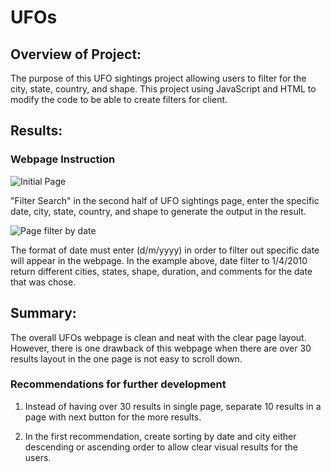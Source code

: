 # UFOs

## Overview of Project:
The purpose of this UFO sightings project allowing users to filter for the city, state, country, and shape. This project using JavaScript and HTML to modify the code to be able to create filters for client.

## Results:
### Webpage Instruction

![Initial Page](https://github.com/bobocomfy/UFOs/blob/main/UFO%20png%20webpage/UFO%20webpage.png)

"Filter Search" in the second half of UFO sightings page, enter the specific date, city, state, country, and shape to generate the output in the result. 

![Page filter by date](https://github.com/bobocomfy/UFOs/blob/main/UFO%20png%20webpage/1:5:2010.png)

The format of date must enter (d/m/yyyy) in order to filter out specific date will appear in the webpage. In the example above, date filter to 1/4/2010 return different cities, states, shape, duration, and comments for the date that was chose.

## Summary:

The overall UFOs webpage is clean and neat with the clear page layout. However, there is one drawback of this webpage when there are over 30 results layout in the one page is not easy to scroll down.

### Recommendations for further development

1. Instead of having over 30 results in single page, separate 10 results in a page with next button for the more results.

2. In the first recommendation, create sorting by date and city either descending or ascending order to allow clear visual results for the users.
